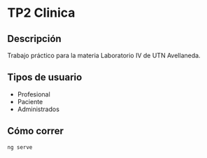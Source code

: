 # TP2 Clinica

## Descripción

Trabajo práctico para la materia Laboratorio IV de UTN Avellaneda.

## Tipos de usuario
- Profesional
- Paciente
- Administrados

## Cómo correr
    ng serve